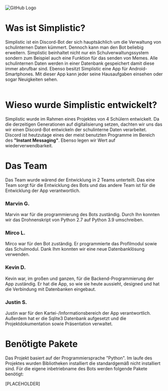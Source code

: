 ![GitHub Logo](https://cdn.discordapp.com/attachments/807226989223608401/889169583993409576/Unbenannt-1.png)
<br>
# Was ist Simplistic?
Simplistic ist ein Discord-Bot der sich hauptsächlich um die Verwaltung von schulinternen Daten kümmert. Dennoch kann man den Bot beliebig erweitern. Simplistic beinhaltet nicht nur ein Schulverwaltungssystem sondern zum Beispiel auch eine Funktion für das senden von Memes. Alle schulinternen Daten werden in einer Datenbank gespeichert damit diese immer abrufbar sind. Ebenso besitzt Simplistic eine App für Android-Smartphones. Mit dieser App kann jeder seine Hausaufgaben einsehen oder sogar Neuigkeiten sehen.
<br>
<br>

# Wieso wurde Simplistic entwickelt?
Simplistic wurde im Rahmen eines Projektes von 4 Schülern entwickelt. Da die derzeitigen Generationen auf digitalisierung setzen, dachten wir uns das wir einen Discord-Bot entwickeln der schulinterne Daten verarbeitet. Discord ist heutzutage eines der meist benutzten Programme im Bereich des <b>"Instant Messaging"</b>. Ebenso legen wir Wert auf wiederverwendbarkeit.

# Das Team
Das Team wurde wärend der Entwicklung in 2 Teams unterteilt. Das eine Team sorgt für die Entwicklung des Bots und das andere Team ist für die Entwicklung der App verantwortlich.

### Marvin G.
Marvin war für die programmierung des Bots zuständig. Durch Ihn konnten wir das Drohnenskript von Python 2.7 auf Python 3.9 umschreiben.

### Mirco L.
Mirco war für den Bot zuständig. Er programmierte das Profilmodul sowie das Schulmodul. Dank Ihm konnten wir eine neue Datenbanklösung verwenden.

### Kevin D.
Kevin war, im großen und ganzen, für die Backend-Programmierung der App zuständig. Er hat die App, so wie sie heute aussieht, designed und hat die Verbindung mit Datenbanken eingebaut.

### Justin S.
Justin war für den Kartei-/Informationsbereich der App verantwortlich. Außerdem hat er die Sqlite3 Datenbank aufgesetzt und die Projektdokumentation sowie Präsentation verwaltet.

# Benötigte Pakete
Das Projekt basiert auf der Programmiersprache "Python". Im laufe des Projektes wurden Bibliotheken installiert die standardgemäß nicht installiert sind. Für die eigene inbetriebname des Bots werden folgende Pakete benötigt:

[PLACEHOLDER]
